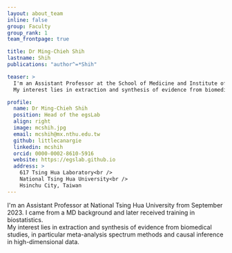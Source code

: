 ```yaml
---
layout: about_team
inline: false
group: Faculty
group_rank: 1
team_frontpage: true

title: Dr Ming-Chieh Shih
lastname: Shih
publications: "author^=*Shih"

teaser: >
  I'm an Assistant Professor at the School of Medicine and Institute of Statistics in National Tsing Hua University from September 2023.  I came from a MD background and later received training in biostatistics.  
  My interest lies in extraction and synthesis of evidence from biomedical studies, in particular meta-analysis spectrum methods and causal inference in high-dimensional data.

profile:
  name: Dr Ming-Chieh Shih
  position: Head of the egsLab
  align: right
  image: mcshih.jpg
  email: mcshih@mx.nthu.edu.tw
  github: littlecanargie
  linkedin: mcshih
  orcid: 0000-0002-8610-5916
  website: https://egslab.github.io
  address: >
    617 Tsing Hua Laboratory<br />
    National Tsing Hua University<br />
    Hsinchu City, Taiwan
---
```


I'm an Assistant Professor at National Tsing Hua University from September 2023. I came from a MD background and later received training in biostatistics.  
My interest lies in extraction and synthesis of evidence from biomedical studies, in particular meta-analysis spectrum methods and causal inference in high-dimensional data.
